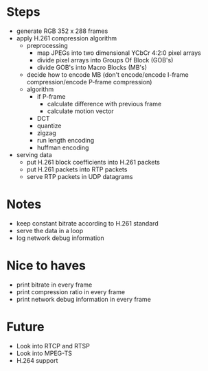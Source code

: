 # Steps
- generate RGB 352 x 288 frames
- apply H.261 compression algorithm
    - preprocessing
      - map JPEGs into two dimensional YCbCr 4:2:0 pixel arrays
      - divide pixel arrays into Groups Of Block (GOB's)
      - divide GOB's into Macro Blocks (MB's)
    - decide how to encode MB (don't encode/encode I-frame compression/encode P-frame compression)
    - algorithm
      - if P-frame 
        - calculate difference with previous frame 
        - calculate motion vector
      - DCT
      - quantize
      - zigzag
      - run length encoding
      - huffman encoding
- serving data
  - put H.261 block coefficients into H.261 packets
  - put H.261 packets into RTP packets
  - serve RTP packets in UDP datagrams

# Notes
- keep constant bitrate according to H.261 standard
- serve the data in a loop
- log network debug information

# Nice to haves
- print bitrate in every frame
- print compression ratio in every frame
- print network debug information in every frame

# Future
- Look into RTCP and RTSP
- Look into MPEG-TS
- H.264 support